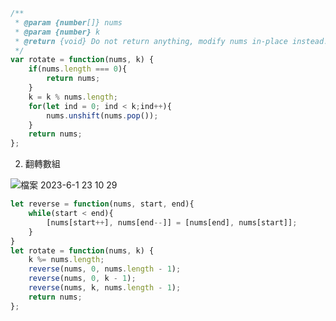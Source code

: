 ```javascript
/**
 * @param {number[]} nums
 * @param {number} k
 * @return {void} Do not return anything, modify nums in-place instead.
 */
var rotate = function(nums, k) {
    if(nums.length === 0){
        return nums;
    }
    k = k % nums.length;
    for(let ind = 0; ind < k;ind++){
        nums.unshift(nums.pop());
    }
    return nums;
};
```

2. 翻轉數組

![檔案 2023-6-1 23 10 29](https://github.com/waikin714/leetcode/assets/34640447/91e25625-a685-4c6b-a62d-5a224a9955da)

```javascript
let reverse = function(nums, start, end){
    while(start < end){
        [nums[start++], nums[end--]] = [nums[end], nums[start]];
    }
}
let rotate = function(nums, k) {
    k %= nums.length;
    reverse(nums, 0, nums.length - 1);
    reverse(nums, 0, k - 1);
    reverse(nums, k, nums.length - 1);
    return nums;
};

```
